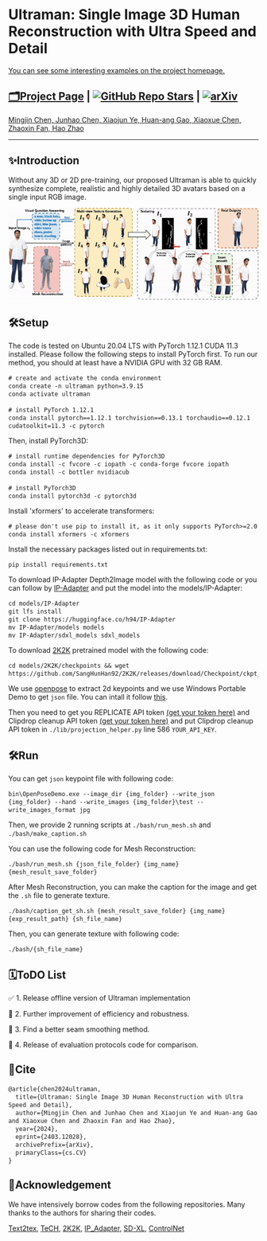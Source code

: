 # Ultraman: Single Image 3D Human Reconstruction with Ultra Speed and Detail

[You can see some interesting examples on the project homepage.](https://air-discover.github.io/Ultraman/)


## [🗂Project Page](https://air-discover.github.io/Ultraman/) | [![GitHub Repo Stars](https://img.shields.io/github/stars/tomorrow1238/Ultraman?label=stars&logo=github&color=brightgreen)](https://github.com/tomorrow1238/Ultraman) | [![arXiv](https://img.shields.io/badge/arXiv-2403.12028-b31b1b.svg?style=flat-square)](https://arxiv.org/abs/2403.12028)

<a href="https://github.com/tomorrow1238" target="_blank">Mingjin Chen, </a>
<a href="https://scholar.google.com/citations?hl=en&user=uVMnzPMAAAAJ" target="_blank">Junhao Chen, </a>
<a href="https://scholar.google.com/citations?user=BKMYsm4AAAAJ&hl=en" target="_blank">Xiaojun Ye, </a>
<a href="https://scholar.google.com/citations?hl=en&user=WvbKfLgAAAAJ" target="_blank">Huan-ang Gao, </a>
<a href="https://scholar.google.com/citations?hl=en&user=_tz64W0AAAAJ" target="_blank">Xiaoxue Chen, </a>
<a href="https://scholar.google.com/citations?user=JHvyYDQAAAAJ" target="_blank">Zhaoxin Fan, </a>
<a href="https://scholar.google.com/citations?hl=en&user=ygQznUQAAAAJ" target="_blank">Hao Zhao </a>

---
## ✨Introduction
Without any 3D or 2D pre-training, our proposed Ultraman is able to quickly synthesize complete, realistic and highly detailed 3D avatars based on a single input RGB image.

![ultraman](./page/ultraman.gif)

## 🛠Setup
The code is tested on Ubuntu 20.04 LTS with PyTorch 1.12.1 CUDA 11.3 installed. Please follow the following steps to install PyTorch first. To run our method, you should at least have a NVIDIA GPU with 32 GB RAM.

```
# create and activate the conda environment
conda create -n ultraman python=3.9.15
conda activate ultraman

# install PyTorch 1.12.1
conda install pytorch==1.12.1 torchvision==0.13.1 torchaudio==0.12.1 cudatoolkit=11.3 -c pytorch
```

Then, install PyTorch3D:
```
# install runtime dependencies for PyTorch3D
conda install -c fvcore -c iopath -c conda-forge fvcore iopath
conda install -c bottler nvidiacub

# install PyTorch3D
conda install pytorch3d -c pytorch3d
```

Install 'xformers' to accelerate transformers:
```
# please don't use pip to install it, as it only supports PyTorch>=2.0
conda install xformers -c xformers
```

Install the necessary packages listed out in requirements.txt:
```
pip install requirements.txt
```

To download IP-Adapter Depth2Image model with the following code or you can follow by [IP-Adapter](https://github.com/tencent-ailab/IP-Adapter) and put the model into the models/IP-Adapter:
```
cd models/IP-Adapter
git lfs install
git clone https://huggingface.co/h94/IP-Adapter
mv IP-Adapter/models models
mv IP-Adapter/sdxl_models sdxl_models
```

To download [2K2K](https://github.com/SangHunHan92/2K2K) pretrained model with the following code:
```
cd models/2K2K/checkpoints && wget https://github.com/SangHunHan92/2K2K/releases/download/Checkpoint/ckpt_bg_mask.pth.tar
```

We use [openpose](https://github.com/CMU-Perceptual-Computing-Lab/openpose) to extract 2d keypoints and we use Windows Portable Demo to get `json` file. You can intall it follow [this](https://github.com/CMU-Perceptual-Computing-Lab/openpose/blob/master/doc/01_demo.md).

Then you need to get you REPLICATE API token [(get your token here)](https://replicate.com/signin?next=/account/api-tokens) and Clipdrop cleanup API token [(get your token here)](https://clipdrop.co/apis) and put Clipdrop cleanup API token in `./lib/projection_helper.py` line 586 `YOUR_API_KEY`.

## 🛠Run
You can get `json` keypoint file with following code:
```
bin\OpenPoseDemo.exe --image_dir {img_folder} --write_json {img_folder} --hand --write_images {img_folder}\test --write_images_format jpg
```

Then, we provide 2 running scripts at `./bash/run_mesh.sh` and `./bash/make_caption.sh`

You can use the following code for Mesh Reconstruction:
```
./bash/run_mesh.sh {json_file_folder} {img_name} {mesh_result_save_folder}
```

After Mesh Reconstruction, you can make the caption for the image and get the `.sh` file to generate texture.
```
./bash/caption_get_sh.sh {mesh_result_save_folder} {img_name} {exp_result_path} {sh_file_name}
```

Then, you can generate texture with following code:
```
./bash/{sh_file_name}
```

## 🗓ToDO List
<!-- ✅ -->
✅ 1. Release offline version of Ultraman implementation

🔘 2. Further improvement of efficiency and robustness.

🔘 3. Find a better seam smoothing method.

🔘 4. Release of evaluation protocols code for comparison.


## 📜Cite
```
@article{chen2024ultraman,
  title={Ultraman: Single Image 3D Human Reconstruction with Ultra Speed and Detail}, 
  author={Mingjin Chen and Junhao Chen and Xiaojun Ye and Huan-ang Gao and Xiaoxue Chen and Zhaoxin Fan and Hao Zhao},
  year={2024},
  eprint={2403.12028},
  archivePrefix={arXiv},
  primaryClass={cs.CV}
}
```

## 🧰Acknowledgement
We have intensively borrow codes from the following repositories. Many thanks to the authors for sharing their codes.

[Text2tex](https://github.com/daveredrum/Text2Tex),
[TeCH](https://github.com/huangyangyi/TeCH),
[2K2K](https://github.com/SangHunHan92/2K2K),
[IP_Adapter](https://github.com/tencent-ailab/IP-Adapter),
[SD-XL](https://huggingface.co/docs/diffusers/en/using-diffusers/sdxl),
[ControlNet](https://github.com/lllyasviel/ControlNet)


